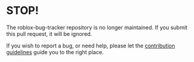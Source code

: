 # STOP!

The roblox-bug-tracker repository is no longer maintained. If you submit this pull request, it will be ignored.

If you wish to report a bug, or need help, please let the [contribution guidelines](https://github.com/Anaminus/roblox-bug-tracker/blob/master/CONTRIBUTING.md) guide you to the right place.
